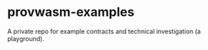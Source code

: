 # provwasm-examples
A private repo for example contracts and technical investigation (a playground).
